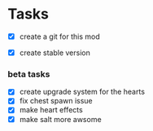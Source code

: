 # Tasks
- [x] create a git for this mod
- [x] create stable version


### beta tasks
- [x] create upgrade system for the hearts
- [x] fix chest spawn issue
- [x] make heart effects
- [x] make salt more awsome
